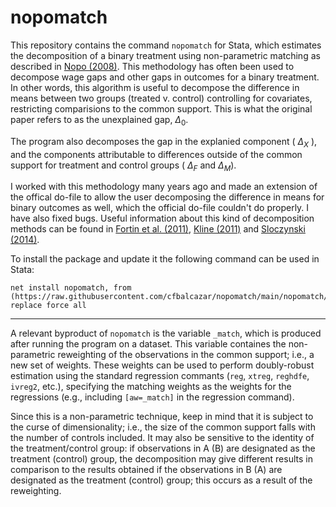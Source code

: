 # nopomatch

This repository contains the command ```nopomatch``` for Stata, which estimates the decomposition of a binary treatment using non-parametric matching as described in [Nopo (2008)](https://www.jstor.org/stable/40043147?seq=1). This methodology has often been used to decompose wage gaps and other gaps in outcomes for a binary treatment. In other words, this algorithm is useful to decompose the difference in means between two groups (treated v. control) controlling for covariates, restricting comparisions to the common support. This is what the original paper refers to as the unexplained gap, $\Delta_0$. 

The program also decomposes the gap in the explanied component ( $\Delta_X$ ), and the components attributable to differences outside of the common support for treatment and control groups ( $\Delta_F$ and $\Delta_M$).

I worked with this methodology many years ago and made an extension of the offical do-file to allow the user decomposing the difference in means for binary outcomes as well, which the official do-file couldn't do properly. I have also fixed bugs. Useful information about this kind of decomposition methods can be found in [Fortin et al. (2011)](https://www.sciencedirect.com/science/article/abs/pii/S0169721811004072), [Kline (2011)](https://www.jstor.org/stable/29783802?seq=1) and [Sloczynski (2014)](https://onlinelibrary.wiley.com/doi/10.1111/obes.12075).

To install the package and update it the following command can be used in Stata:
```
net install nopomatch, from (https://raw.githubusercontent.com/cfbalcazar/nopomatch/main/nopomatch/) replace force all
```

---

A relevant byproduct of ```nopomatch``` is the variable ```_match```, which is produced after running the program on a dataset. This variable containes the non-parametric reweighting of the observations in the common support; i.e., a new set of weights. These weights can be used to perform doubly-robust estimation using the standard regression commants (```reg```, ```xtreg```, ```reghdfe```, ```ivreg2```, etc.), specifying the matching weights as the weights for the regressions (e.g., including ```[aw=_match]``` in the regression command). 

Since this is a non-parametric technique, keep in mind that it is subject to the curse of dimensionality; i.e., the size of the common support falls with the number of controls included. It may also be sensitive to the identity of the treatment/control group: if observations in A (B) are designated as the treatment (control) group, the decomposition may give different results in comparison to the results obtained if the observations in B (A) are designated as the treatment (control) group; this occurs as a result of the reweighting.        
